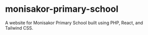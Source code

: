 # monisakor-primary-school
A website for Monisakor Primary School built using PHP, React, and Tailwind CSS.
